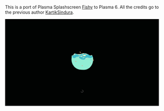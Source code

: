 This is a port of Plasma Splashscreen [Fishy](https://www.pling.com/p/1871278) to Plasma 6. All the credits go to the previous author [KartikSindura](https://github.com/KartikSindura).

![Fishy preview](/contents/previews/splash.png 'Fishy preview')

